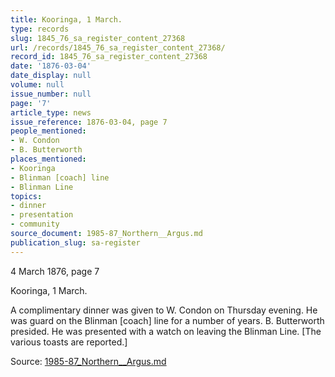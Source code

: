 ```yaml
---
title: Kooringa, 1 March.
type: records
slug: 1845_76_sa_register_content_27368
url: /records/1845_76_sa_register_content_27368/
record_id: 1845_76_sa_register_content_27368
date: '1876-03-04'
date_display: null
volume: null
issue_number: null
page: '7'
article_type: news
issue_reference: 1876-03-04, page 7
people_mentioned:
- W. Condon
- B. Butterworth
places_mentioned:
- Kooringa
- Blinman [coach] line
- Blinman Line
topics:
- dinner
- presentation
- community
source_document: 1985-87_Northern__Argus.md
publication_slug: sa-register
---
```


4 March 1876, page 7

Kooringa, 1 March.

A complimentary dinner was given to W. Condon on Thursday evening.  He was guard on the Blinman [coach] line for a number of years.  B. Butterworth presided.  He was presented with a watch on leaving the Blinman Line.  [The various toasts are reported.]

Source: [1985-87_Northern__Argus.md](/downloads/markdown/1985-87_Northern__Argus.md)
